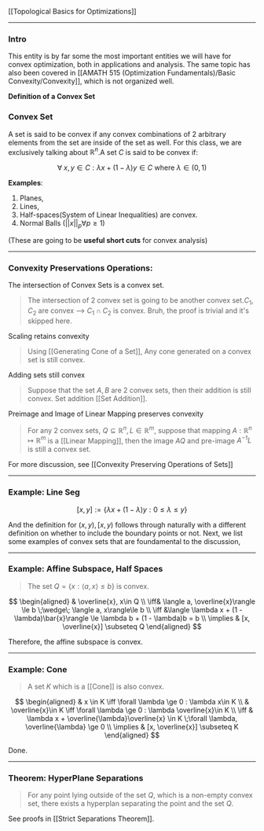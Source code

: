  [[Topological Basics for Optimizations]]


---
### **Intro**

This entity is by far some the most important entities we will have for convex optimization, both in applications and analysis. The same topic has also been covered in [[AMATH 515 (Optimization Fundamentals)/Basic Convexity/Convexity]], which is not organized well. 

**Definition of a Convex Set**

### **Convex Set**

A set is said to be convex if any convex combinations of 2 arbitrary elements from the set are inside of the set as well. For this class, we are exclusively talking about $\mathbb{R}^n$.A set $C$ is said to be convex if:

$$
\forall\; x, y \in C: \lambda x + (1-\lambda)y \in C \text{ where } \lambda \in (0, 1)
$$

 
**Examples**:
1. Planes,
2. Lines,
3. Half-spaces(System of Linear Inequalities) are convex.
4. Normal Balls ($||x||_p \forall p \geq 1$)
  
(These are going to be **useful short cuts** for convex analysis)

---
### **Convexity Preservations Operations**:

The intersection of Convex Sets is a convex set. 

> The intersection of 2 convex set is going to be another convex set.$C_1, C_2$ are convex --> $C_1 \cap C_2$ is convex.
> Bruh, the proof is trivial and it's skipped here.

Scaling retains convexity

> Using [[Generating Cone of a Set]], Any cone generated on a convex set is still convex. 

Adding sets still convex 

> Suppose that the set $A, B$ are 2 convex sets, then their addition is still convex. Set addition [[Set Addition]]. 

Preimage and Image of Linear Mapping preserves convexity

> For any 2 convex sets, $Q\subseteq\mathbb{R}^n, L\in\mathbb{R}^m$, suppose that mapping $A:\mathbb{R}^n\mapsto\mathbb{R}^m$ is a [[Linear Mapping]], then the image $AQ$ and pre-image $A^{-1}L$ is still a convex set. 

For more discussion, see [[Convexity Preserving Operations of Sets]]


---
### **Example: Line Seg**

$$
[x, y] := \{\lambda x + (1 - \lambda)y: 0 \le \lambda \le y\}
$$

And the definition for $(x, y), [x, y)$ follows through naturally with a different definition on whether to include the boundary points or not. Next, we list some examples of convex sets that are foundamental to the discussion, 

---
### **Example: Affine Subspace, Half Spaces**

> The set $Q = \{x: \langle a, x\rangle\le b\}$ is convex. 

$$
\begin{aligned}
    & \overline{x}, x\in Q
    \\
    \iff& \langle a, \overline{x}\rangle  \le b \;\wedge\;
    \langle a, x\rangle\le b
    \\
    \iff &\langle \lambda x + (1 - \lambda)\bar{x}\rangle \le 
    \lambda b + (1 - \lambda)b = b
    \\
    \implies & [x, \overline{x}] \subseteq Q
\end{aligned}
$$

Therefore, the affine subspace is convex. 

---
### **Example: Cone**

> A set $K$ which is a [[Cone]] is also convex. 

$$
\begin{aligned}
    & x \in K \iff \forall \lambda \ge 0 : \lambda x\in K 
    \\
    & \overline{x}\in K \iff \forall \lambda \ge 0 : \lambda \overline{x}\in K 
    \\
    \iff & 
    \lambda x + \overline{\lambda}\overline{x} \in K \;\forall \lambda, \overline{\lambda} \ge 0 
    \\
    \implies & 
    [x, \overline{x}] \subseteq K
\end{aligned}
$$

Done. 


---
### **Theorem: HyperPlane Separations**
> For any point lying outside of the set $Q$, which is a non-empty convex set, there exists a hyperplan separating the point and the set $Q$. 

See proofs in [[Strict Separations Theorem]].	



